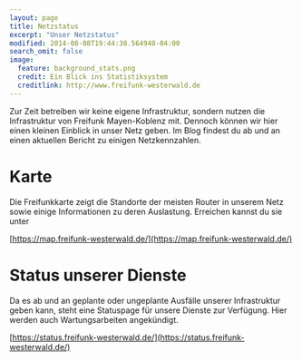 ```yaml
---
layout: page
title: Netzstatus
excerpt: "Unser Netzstatus"
modified: 2014-08-08T19:44:38.564948-04:00
search_omit: false
image:
  feature: background_stats.png
  credit: Ein Blick ins Statistiksystem
  creditlink: http://www.freifunk-westerwald.de
---
```

Zur Zeit betreiben wir keine eigene Infrastruktur, sondern nutzen die Infrastruktur von Freifunk Mayen-Koblenz mit. Dennoch können wir hier einen kleinen Einblick in unser Netz geben. Im Blog findest du ab und an einen aktuellen Bericht zu einigen Netzkennzahlen.

# Karte
Die Freifunkkarte zeigt die Standorte der meisten Router in unserem Netz sowie einige Informationen zu deren Auslastung. Erreichen kannst du sie unter

[https://map.freifunk-westerwald.de/](https://map.freifunk-westerwald.de/)

# Status unserer Dienste
Da es ab und an geplante oder ungeplante Ausfälle unserer Infrastruktur geben kann, steht eine Statuspage für unsere Dienste zur Verfügung. Hier werden auch Wartungsarbeiten angekündigt.

[https://status.freifunk-westerwald.de/](https://status.freifunk-westerwald.de/)
